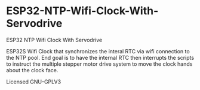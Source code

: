 # ESP32-NTP-Wifi-Clock-With-Servodrive
ESP32 NTP Wifi Clock With Servodrive

ESP32S Wifi Clock that synchronizes the interal RTC via wifi connection to the NTP pool.
End goal is to have the internal RTC then interrupts the scripts to instruct the multiple stepper motor drive system to move the clock hands about the clock face.

Licensed GNU-GPLV3
